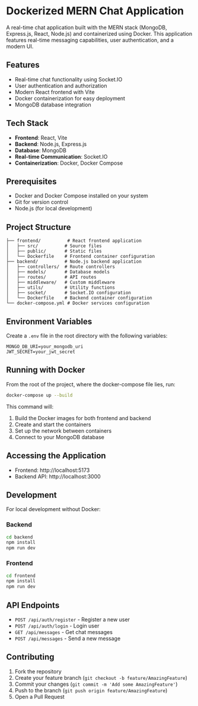 # Dockerized MERN Chat Application

A real-time chat application built with the MERN stack (MongoDB, Express.js, React, Node.js) and containerized using Docker. This application features real-time messaging capabilities, user authentication, and a modern UI.

## Features

- Real-time chat functionality using Socket.IO
- User authentication and authorization
- Modern React frontend with Vite
- Docker containerization for easy deployment
- MongoDB database integration

## Tech Stack

- **Frontend**: React, Vite
- **Backend**: Node.js, Express.js
- **Database**: MongoDB
- **Real-time Communication**: Socket.IO
- **Containerization**: Docker, Docker Compose

## Prerequisites

- Docker and Docker Compose installed on your system
- Git for version control
- Node.js (for local development)

## Project Structure

```
├── frontend/          # React frontend application
│   ├── src/          # Source files
│   ├── public/       # Static files
│   └── Dockerfile    # Frontend container configuration
├── backend/          # Node.js backend application
│   ├── controllers/  # Route controllers
│   ├── models/       # Database models
│   ├── routes/       # API routes
│   ├── middleware/   # Custom middleware
│   ├── utils/        # Utility functions
│   ├── socket/       # Socket.IO configuration
│   └── Dockerfile    # Backend container configuration
└── docker-compose.yml # Docker services configuration
```

## Environment Variables

Create a `.env` file in the root directory with the following variables:

```
MONGO_DB_URI=your_mongodb_uri
JWT_SECRET=your_jwt_secret
```

## Running with Docker

From the root of the project, where the docker-compose file lies, run:
```bash
docker-compose up --build
```

This command will:
1. Build the Docker images for both frontend and backend
2. Create and start the containers
3. Set up the network between containers
4. Connect to your MongoDB database

## Accessing the Application

- Frontend: http://localhost:5173
- Backend API: http://localhost:3000

## Development

For local development without Docker:

### Backend
```bash
cd backend
npm install
npm run dev
```

### Frontend
```bash
cd frontend
npm install
npm run dev
```

## API Endpoints

- `POST /api/auth/register` - Register a new user
- `POST /api/auth/login` - Login user
- `GET /api/messages` - Get chat messages
- `POST /api/messages` - Send a new message

## Contributing

1. Fork the repository
2. Create your feature branch (`git checkout -b feature/AmazingFeature`)
3. Commit your changes (`git commit -m 'Add some AmazingFeature'`)
4. Push to the branch (`git push origin feature/AmazingFeature`)
5. Open a Pull Request
